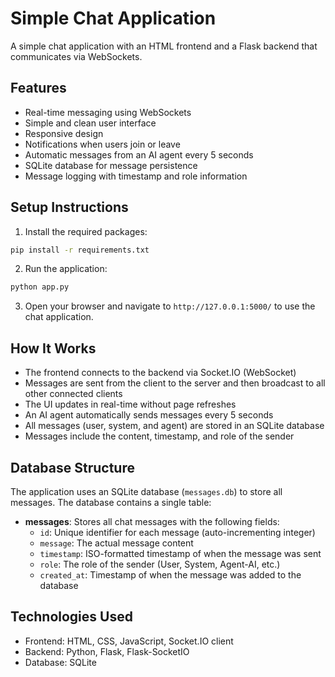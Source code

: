 # Simple Chat Application

A simple chat application with an HTML frontend and a Flask backend that communicates via WebSockets.

## Features

- Real-time messaging using WebSockets
- Simple and clean user interface
- Responsive design
- Notifications when users join or leave
- Automatic messages from an AI agent every 5 seconds
- SQLite database for message persistence
- Message logging with timestamp and role information

## Setup Instructions

1. Install the required packages:

```bash
pip install -r requirements.txt
```

2. Run the application:

```bash
python app.py
```

3. Open your browser and navigate to `http://127.0.0.1:5000/` to use the chat application.

## How It Works

- The frontend connects to the backend via Socket.IO (WebSocket)
- Messages are sent from the client to the server and then broadcast to all other connected clients
- The UI updates in real-time without page refreshes
- An AI agent automatically sends messages every 5 seconds
- All messages (user, system, and agent) are stored in an SQLite database
- Messages include the content, timestamp, and role of the sender

## Database Structure

The application uses an SQLite database (`messages.db`) to store all messages. The database contains a single table:

- **messages**: Stores all chat messages with the following fields:
  - `id`: Unique identifier for each message (auto-incrementing integer)
  - `message`: The actual message content
  - `timestamp`: ISO-formatted timestamp of when the message was sent
  - `role`: The role of the sender (User, System, Agent-AI, etc.)
  - `created_at`: Timestamp of when the message was added to the database

## Technologies Used

- Frontend: HTML, CSS, JavaScript, Socket.IO client
- Backend: Python, Flask, Flask-SocketIO
- Database: SQLite
